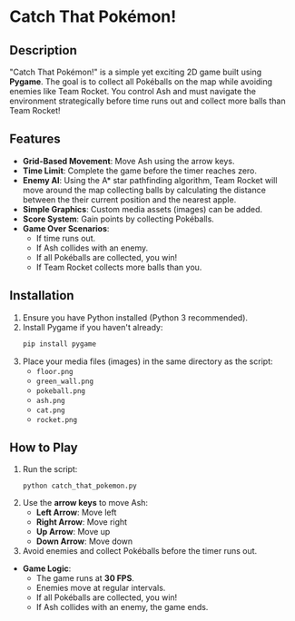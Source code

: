 # Catch That Pokémon!

## Description

"Catch That Pokémon!" is a simple yet exciting 2D game built using **Pygame**. The goal is to collect all Pokéballs on the map while avoiding enemies like Team Rocket. You control Ash and must navigate the environment strategically before time runs out and collect more balls than Team Rocket!

## Features

- **Grid-Based Movement**: Move Ash using the arrow keys.
- **Time Limit**: Complete the game before the timer reaches zero.
- **Enemy AI**: Using the A* star pathfinding algorithm, Team Rocket will move around the map collecting balls by calculating the distance between the their current position and the nearest apple.
- **Simple Graphics**: Custom media assets (images) can be added.
- **Score System**: Gain points by collecting Pokéballs.
- **Game Over Scenarios**:
  - If time runs out.
  - If Ash collides with an enemy.
  - If all Pokéballs are collected, you win!
  - If Team Rocket collects more balls than you.

## Installation

1. Ensure you have Python installed (Python 3 recommended).
2. Install Pygame if you haven't already:
   ```bash
   pip install pygame
   ```
3. Place your media files (images) in the same directory as the script:
   - `floor.png`
   - `green_wall.png`
   - `pokeball.png`
   - `ash.png`
   - `cat.png`
   - `rocket.png`

## How to Play

1. Run the script:
   ```
   python catch_that_pokemon.py
   ```
2. Use the **arrow keys** to move Ash:
   - **Left Arrow**: Move left
   - **Right Arrow**: Move right
   - **Up Arrow**: Move up
   - **Down Arrow**: Move down
3. Avoid enemies and collect Pokéballs before the timer runs out.

- **Game Logic**:
  - The game runs at **30 FPS**.
  - Enemies move at regular intervals.
  - If all Pokéballs are collected, you win!
  - If Ash collides with an enemy, the game ends.
